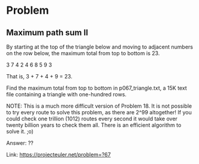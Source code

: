 Problem
===

Maximum path sum II
---



By starting at the top of the triangle below and moving to adjacent numbers on the row below, the maximum total from top to bottom is 23.

3
7 4
2 4 6
8 5 9 3

That is, 3 + 7 + 4 + 9 = 23.

Find the maximum total from top to bottom in p067_triangle.txt, a 15K text file containing a triangle with one-hundred rows.

NOTE: This is a much more difficult version of Problem 18. It is not possible to try every route to solve this problem, as there are 2^99 altogether! If you could check one trillion (1012) routes every second it would take over twenty billion years to check them all. There is an efficient algorithm to solve it. ;o)


Answer: ??

Link: https://projecteuler.net/problem=?67